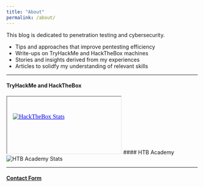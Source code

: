```yaml
---
title: "About"
permalink: /about/
---
```


This blog is dedicated to penetration testing and cybersecurity.

* Tips and approaches that improve pentesting efficiency
* Write-ups on TryHackMe and HackTheBox machines
* Stories and insights derived from my experiences
* Articles to solidfy my understanding of relevant skills

---

#### TryHackMe and HackTheBox
<iframe srcdoc="<script src='https://tryhackme.com/badge/793403'></script><br><br><a href='https://app.hackthebox.com/profile/847595'><img src='https://www.hackthebox.com/badge/image/847595' alt='HackTheBox Stats'></a><style>img { margin-left: 7px; } html, body { overflow: hidden; }</style>">
</iframe>
#### HTB Academy
<img src="https://user-images.githubusercontent.com/85040841/147626614-1b825baf-5c9b-4a63-b3af-bb3077a2cfa9.png" alt="HTB Academy Stats">

---

<h4><a href="https://danielvelez.me/contact">Contact Form</a></h4>
